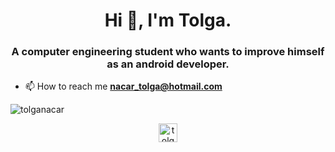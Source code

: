 <h1 align="center">Hi 👋, I'm Tolga.</h1>
<h3 align="center">A computer engineering student who wants to improve himself as an android developer.</h3>

- 📫 How to reach me **nacar_tolga@hotmail.com**

<p><img align="center" src="https://github-readme-stats.vercel.app/api/top-langs/?username=tolganacar&layout=compact&hide=html" alt="tolganacar" /></p>

<p align="center">
<a href="https://linkedin.com/in/tolga nacar" target="blank"><img align="center" src="https://cdn.jsdelivr.net/npm/simple-icons@3.0.1/icons/linkedin.svg" alt="tolganacar" height="30" width="30" /></a>
</p>
